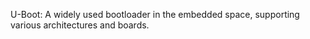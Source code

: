 U-Boot: A widely used bootloader in the embedded space, supporting various architectures and boards.